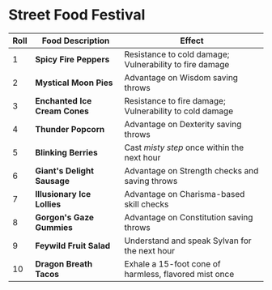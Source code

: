 # Street Food Festival

| Roll | Food Description                                        | Effect                                               |
|------|--------------------------------------------------------|------------------------------------------------------|
| 1    | **Spicy Fire Peppers**                                  | Resistance to cold damage; Vulnerability to fire damage |
| 2    | **Mystical Moon Pies**                                  | Advantage on Wisdom saving throws                     |
| 3    | **Enchanted Ice Cream Cones**                           | Resistance to fire damage; Vulnerability to cold damage |
| 4    | **Thunder Popcorn**                                     | Advantage on Dexterity saving throws                   |
| 5    | **Blinking Berries**                                    | Cast *misty step* once within the next hour            |
| 6    | **Giant's Delight Sausage**                             | Advantage on Strength checks and saving throws         |
| 7    | **Illusionary Ice Lollies**                             | Advantage on Charisma-based skill checks               |
| 8    | **Gorgon's Gaze Gummies**                               | Advantage on Constitution saving throws               |
| 9    | **Feywild Fruit Salad**                                 | Understand and speak Sylvan for the next hour          |
| 10   | **Dragon Breath Tacos**                                 | Exhale a 15-foot cone of harmless, flavored mist once  |
